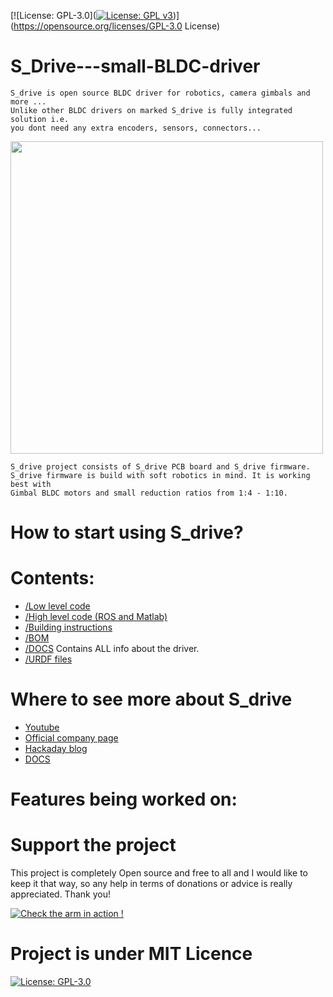 [![License: GPL-3.0]([![License: GPL v3](https://img.shields.io/badge/License-GPLv3-blue.svg)](https://www.gnu.org/licenses/gpl-3.0))](https://opensource.org/licenses/GPL-3.0 License)
# S_Drive---small-BLDC-driver

    S_drive is open source BLDC driver for robotics, camera gimbals and more ... 
    Unlike other BLDC drivers on marked S_drive is fully integrated solution i.e.
    you dont need any extra encoders, sensors, connectors... 

<img src="https://user-images.githubusercontent.com/30388414/88465498-c490f400-cec3-11ea-915a-4ed1964ab32f.jpg" width="500">

    S_drive project consists of S_drive PCB board and S_drive firmware.
    S_drive firmware is build with soft robotics in mind. It is working best with 
    Gimbal BLDC motors and small reduction ratios from 1:4 - 1:10.
    
# How to start using S_drive?
  


# Contents:

- [/Low level code](https://www.google.com/)
- [/High level code (ROS and Matlab)](https://www.google.com/)
- [/Building instructions](https://github.com/PCrnjak/Faze4-Robotic-arm/blob/master/Assembly%20instructions%203.0.pdf)
- [/BOM](https://github.com/PCrnjak/Faze4-Robotic-arm/blob/master/Bom_1.2_joint2_update.xlsx) 
- [/DOCS](https://www.google.com/) Contains ALL info about the driver.
- [/URDF files](https://github.com/PCrnjak/Faze4-Robotic-arm/tree/master/URDF_FAZE4) 

# Where to see more about S_drive
- [Youtube](https://www.youtube.com/channel/UCp3sDRwVkbm7b2M-2qwf5aQ)
- [Official company page]()
- [Hackaday blog](https://hackaday.io/project/167247-faze4-robotic-arm)
- [DOCS](https://www.google.com/)

# Features being worked on:


# Support the project

This project is completely Open source and free to all and I would like to keep it that way, so any help 
in terms of donations or advice is really appreciated. Thank you!

[![Check the arm in action !](https://user-images.githubusercontent.com/30388414/86798915-a036ba00-c071-11ea-824d-4456f2cdf797.png)](https://paypal.me/PCrnjak?locale.x=en_US)

# Project is under MIT Licence
[![License: GPL-3.0](https://img.shields.io/badge/License-MIT-green.svg)](https://opensource.org/licenses/MIT)
